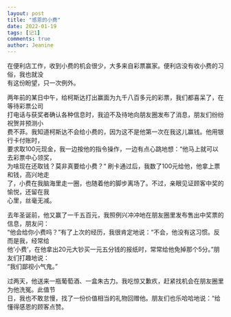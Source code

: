 ```yaml
---
layout: post
title: "感恩的小费"
date: 2022-01-19
tags: [记1]
comments: true
author: Jeanine 
---
```

在便利店工作，收到小费的机会很少，大多来自彩票赢家。便利店没有收小费的习俗，我也就没  
有这份盼望，只一次例外。  

两年前的某日中午，给柯斯达打出赢面为九千八百多元的彩票，我们都喜呆了，在等待彩票公司  
打电话与获奖者确认各种信息时，我迫不及待地向朋友圈发布了消息，朋友们纷纷祝贺并预测小  
费不菲。我知道柯斯达不会给小费的，因为这不是他第一次在我这儿赢钱。他用银行卡付账时，  
要求取100元现金，我一边按他的指令操作，一边有点心跳地想：“他马上就可以去彩票中心领奖，  
为啥现在还取钱？莫非真要给小费？“ 刷卡通过后，我数了100元给他，他拿上票和钱，高兴地走  
了，小费在我脑海里走一圈，也随着他的脚步离场了。不过，亲眼见证顾客中奖的愉悦，还留在我  
心里，丝毫无减。  

去年圣诞前，他又赢了一千五百元，我照例兴冲冲地在朋友圈里发布售出中奖票的信息，朋友问：  
“他会给你小费吗？”有了上次的经历，我很肯定地说：“不会，他没有这习惯。反而是我，经常给  
他’小费’，在他拿出20元大钞买一元五分钱的报纸时，常常给他免掉那个5分。”朋友们打趣地说：  
“我们鄙视小气鬼。”  

过两天，他送来一瓶葡萄酒、一盒朱古力。我吃惊又歉疚，赶紧找机会在朋友圈里为他洗冤。此值节  
日，我也不敢怠慢，找了一份价值相当的礼物回赠他。朋友们也乐哈哈地说：“给懂得感恩的顾客点赞。
